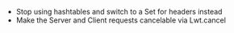 * Stop using hashtables and switch to a Set for headers instead
* Make the Server and Client requests cancelable via Lwt.cancel
